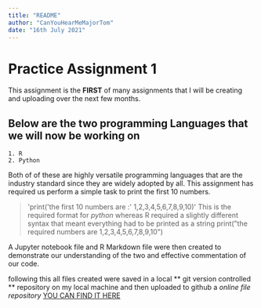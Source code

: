 ```yaml
---
title: "README"
author: "CanYouHearMeMajorTom"
date: "16th July 2021"
---
```

# Practice Assignment 1
This assignment is the **FIRST** of many assignments that I will be creating and uploading over the next few months.

## Below are the two programming Languages that we will now be working on
	1. R
	2. Python
Both of of these are highly versatile programming languages that are the industry standard since they are widely adopted by all.
This assignment has required us perform a simple task to print the first 10 numbers. 
>'print('the first 10 numbers are :' 1,2,3,4,5,6,7,8,9,10)'
This is the required format for *python*
whereas R required a slightly different syntax that meant everything had to be printed as a string
>print("the required numbers are 1,2,3,4,5,6,7,8,9,10")

A Jupyter notebook file and R Markdown file were then created to demonstrate our understanding of the two and effective commentation of our code.

following this all files created were saved in a local ** git version controlled ** repository on my local machine and then uploaded to github a *online file repository*
[YOU CAN FIND IT HERE](https://github.com/CanYouHearMeMajorTom/st2195_assignment_1)



